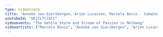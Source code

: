 ```yaml
---
type: videotrack
title: "Anneke van Giersbergen, Arjen Lucassen, Marcela Bovio - Comatose (Ayreon)"
youtubeId: "UEjCL7cl8lI"
videoevents: "The Gentle Storm and Stream of Passion in Melkweg"
videoartists: ["Marcela Bovio", "Anneke van Giersbergen", "Arjen Lucassen"]
---
```

